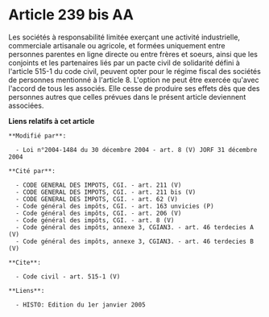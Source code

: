 # Article 239 bis AA

Les sociétés à responsabilité limitée exerçant une activité industrielle, commerciale artisanale ou agricole, et formées
uniquement entre personnes parentes en ligne directe ou entre frères et soeurs, ainsi que les conjoints et les partenaires
liés par un pacte civil de solidarité défini à l'article 515-1 du code civil, peuvent opter pour le régime fiscal des
sociétés de personnes mentionné à l'article 8. L'option ne peut être exercée qu'avec l'accord de tous les associés. Elle
cesse de produire ses effets dès que des personnes autres que celles prévues dans le présent article deviennent associées.

**Liens relatifs à cet article**

	**Modifié par**:

	  - Loi n°2004-1484 du 30 décembre 2004 - art. 8 (V) JORF 31 décembre 2004

	**Cité par**:

	  - CODE GENERAL DES IMPOTS, CGI. - art. 211 (V)
	  - CODE GENERAL DES IMPOTS, CGI. - art. 211 bis (V)
	  - CODE GENERAL DES IMPOTS, CGI. - art. 62 (V)
	  - Code général des impôts, CGI. - art. 163 unvicies (P)
	  - Code général des impôts, CGI. - art. 206 (V)
	  - Code général des impôts, CGI. - art. 8 (V)
	  - Code général des impôts, annexe 3, CGIAN3. - art. 46 terdecies A (V)
	  - Code général des impôts, annexe 3, CGIAN3. - art. 46 terdecies B (V)

	**Cite**:

	  - Code civil - art. 515-1 (V)

	**Liens**:

	  - HISTO: Edition du 1er janvier 2005
